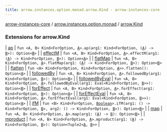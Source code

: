 ```yaml
---
title: arrow.instances.option.monad.arrow.Kind - arrow-instances-core
---
```


[arrow-instances-core](../../index.html) / [arrow.instances.option.monad](../index.html) / [arrow.Kind](./index.html)

### Extensions for arrow.Kind

| [ap](ap.html) | `fun <A, B> Kind<ForOption, `[`A`](ap.html#A)`>.ap(arg1: Kind<ForOption, (`[`A`](ap.html#A)`) -> `[`B`](ap.html#B)`>): Option<`[`B`](ap.html#B)`>` |
| [effectM](effect-m.html) | `fun <A, B> Kind<ForOption, `[`A`](effect-m.html#A)`>.effectM(arg1: (`[`A`](effect-m.html#A)`) -> Kind<ForOption, `[`B`](effect-m.html#B)`>): Option<`[`A`](effect-m.html#A)`>` |
| [flatMap](flat-map.html) | `fun <A, B> Kind<ForOption, `[`A`](flat-map.html#A)`>.flatMap(arg1: (`[`A`](flat-map.html#A)`) -> Kind<ForOption, `[`B`](flat-map.html#B)`>): Option<`[`B`](flat-map.html#B)`>` |
| [flatten](flatten.html) | `fun <A> Kind<ForOption, Kind<ForOption, `[`A`](flatten.html#A)`>>.flatten(): Option<`[`A`](flatten.html#A)`>` |
| [followedBy](followed-by.html) | `fun <A, B> Kind<ForOption, `[`A`](followed-by.html#A)`>.followedBy(arg1: Kind<ForOption, `[`B`](followed-by.html#B)`>): Option<`[`B`](followed-by.html#B)`>` |
| [followedByEval](followed-by-eval.html) | `fun <A, B> Kind<ForOption, `[`A`](followed-by-eval.html#A)`>.followedByEval(arg1: Eval<Kind<ForOption, `[`B`](followed-by-eval.html#B)`>>): Option<`[`B`](followed-by-eval.html#B)`>` |
| [forEffect](for-effect.html) | `fun <A, B> Kind<ForOption, `[`A`](for-effect.html#A)`>.forEffect(arg1: Kind<ForOption, `[`B`](for-effect.html#B)`>): Option<`[`A`](for-effect.html#A)`>` |
| [forEffectEval](for-effect-eval.html) | `fun <A, B> Kind<ForOption, `[`A`](for-effect-eval.html#A)`>.forEffectEval(arg1: Eval<Kind<ForOption, `[`B`](for-effect-eval.html#B)`>>): Option<`[`A`](for-effect-eval.html#A)`>` |
| [ifM](if-m.html) | `fun <B> Kind<ForOption, `[`Boolean`](https://kotlinlang.org/api/latest/jvm/stdlib/kotlin/-boolean/index.html)`>.ifM(arg1: () -> Kind<ForOption, `[`B`](if-m.html#B)`>, arg2: () -> Kind<ForOption, `[`B`](if-m.html#B)`>): Option<`[`B`](if-m.html#B)`>` |
| [map](map.html) | `fun <A, B> Kind<ForOption, `[`A`](map.html#A)`>.map(arg1: (`[`A`](map.html#A)`) -> `[`B`](map.html#B)`): Option<`[`B`](map.html#B)`>` |
| [mproduct](mproduct.html) | `fun <A, B> Kind<ForOption, `[`A`](mproduct.html#A)`>.mproduct(arg1: (`[`A`](mproduct.html#A)`) -> Kind<ForOption, `[`B`](mproduct.html#B)`>): Option<Tuple2<`[`A`](mproduct.html#A)`, `[`B`](mproduct.html#B)`>>` |


